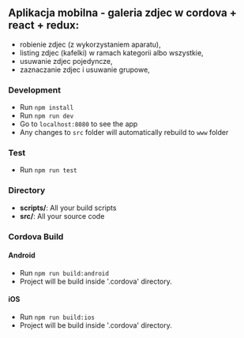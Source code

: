 ## Aplikacja mobilna - galeria zdjec w cordova + react + redux:
* robienie zdjec (z wykorzystaniem aparatu),
* listing zdjec (kafelki) w ramach kategorii albo wszystkie,
* usuwanie zdjec pojedyncze,
* zaznaczanie zdjec i usuwanie grupowe,

### Development
* Run `npm install`
* Run `npm run dev`
* Go to `localhost:8080` to see the app
* Any changes to `src` folder will automatically rebuild to `www` folder

### Test
* Run `npm run test`

### Directory
* **scripts/**: All your build scripts
* **src/**: All your source code


### Cordova Build
#### Android
* Run `npm run build:android`
* Project will be build inside '.cordova' directory.

#### iOS
* Run `npm run build:ios`
* Project will be build inside '.cordova' directory.
